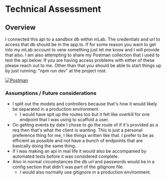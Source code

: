 # Technical Assessment

## Overview
I connected this api to a sandbox db within mLab. The credentials and url to access that db should be in the app.ts. If for some reason you want to get into my mLab account to veiw something just let me know and I will provide that also. I am also attempting to share my Postman collection that I used to test the api below. If you are having access problems with either of these please reach out to me. Other than that you should be able to start things up by just running: "npm run dev" at the project root.

[![Postman](https://run.pstmn.io/button.svg)](https://app.getpostman.com/run-collection/23618d327166f600c168)

### Assumptions / Future considerations
- I split out the models and controllers because that's how it would likely be separated in a production environment.
  - I would have spit up the routes too but it felt like overkill for one endpoint that I was using to scaffold a user.
- On getitng events by date I chose to go the route of if it's provided as a req then that's what the client is wanting. This is just a personal preference thing for me, I like things written like that. I prefer to be as efficient as possible and not have a bunch of endpoints that are basically doing the same thing.
- If I was making an api in real life it would also be accompanied by automated tests before it was considered complete.
- Also in normal circumstances the db url and passwords would be in a config section that didn't was part of the gitignore file.
  - I would also normally use gitignore in a production environment.

